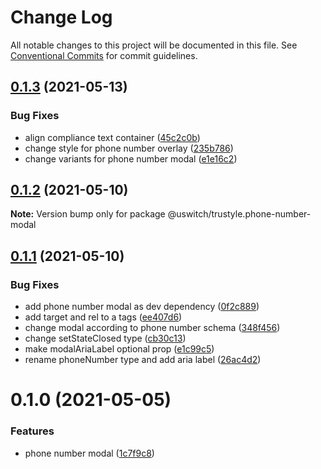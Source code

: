 # Change Log

All notable changes to this project will be documented in this file.
See [Conventional Commits](https://conventionalcommits.org) for commit guidelines.

## [0.1.3](https://github.com/uswitch/trustyle/compare/@uswitch/trustyle.phone-number-modal@0.1.2...@uswitch/trustyle.phone-number-modal@0.1.3) (2021-05-13)


### Bug Fixes

* align compliance text container ([45c2c0b](https://github.com/uswitch/trustyle/commit/45c2c0b))
* change style for phone number overlay ([235b786](https://github.com/uswitch/trustyle/commit/235b786))
* change variants for phone number modal ([e1e16c2](https://github.com/uswitch/trustyle/commit/e1e16c2))





## [0.1.2](https://github.com/uswitch/trustyle/compare/@uswitch/trustyle.phone-number-modal@0.1.1...@uswitch/trustyle.phone-number-modal@0.1.2) (2021-05-10)

**Note:** Version bump only for package @uswitch/trustyle.phone-number-modal





## [0.1.1](https://github.com/uswitch/trustyle/compare/@uswitch/trustyle.phone-number-modal@0.1.0...@uswitch/trustyle.phone-number-modal@0.1.1) (2021-05-10)


### Bug Fixes

* add phone number modal as dev dependency ([0f2c889](https://github.com/uswitch/trustyle/commit/0f2c889))
* add target and rel to a tags ([ee407d6](https://github.com/uswitch/trustyle/commit/ee407d6))
* change modal according to phone number schema ([348f456](https://github.com/uswitch/trustyle/commit/348f456))
* change setStateClosed type ([cb30c13](https://github.com/uswitch/trustyle/commit/cb30c13))
* make modalAriaLabel optional prop ([e1c99c5](https://github.com/uswitch/trustyle/commit/e1c99c5))
* rename phoneNumber type and add aria label ([26ac4d2](https://github.com/uswitch/trustyle/commit/26ac4d2))





# 0.1.0 (2021-05-05)


### Features

* phone number modal ([1c7f9c8](https://github.com/uswitch/trustyle/commit/1c7f9c8))
